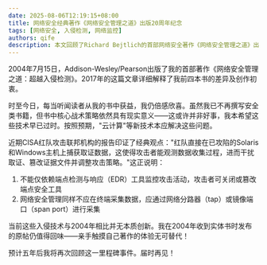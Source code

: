 ```yaml
---
date: 2025-08-06T12:19:15+08:00
title: 网络安全经典著作《网络安全管理之道》出版20周年纪念
tags: [网络安全, 入侵检测, 网络监控]
authors: qife
description: 本文回顾了Richard Bejtlich的首部网络安全著作《网络安全管理之道》出版20周年的历程，探讨了书中核心策略在当今云计算时代的持续相关性，并警示端点安全工具的局限性。
---
```


2004年7月15日，Addison-Wesley/Pearson出版了我的首部著作《网络安全管理之道：超越入侵检测》。2017年的这篇文章详细解释了我前四本书的差异及创作初衷。

时至今日，每当听闻读者从我的书中获益，我仍倍感欣喜。虽然我已不再撰写安全类书籍，但书中核心战术策略依然具有现实意义——这或许并非好事，我本希望这些技术早已过时。按照预期，"云计算"等新技术本应解决这些问题。

近期CISA红队攻击联邦机构的报告印证了经典观点："红队直接在已攻陷的Solaris和Windows主机上捕获取证数据，这使得攻击者能观测数据收集过程，进而干扰取证、篡改证据文件并调整攻击策略。"这正说明：

1. 不能仅依赖端点检测与响应（EDR）工具监控攻击活动，攻击者可关闭或篡改端点安全工具
2. 网络安全管理同样不应在终端采集数据，应通过网络分路器（tap）或镜像端口（span port）进行采集

当前这些入侵技术与2004年相比并无本质创新。我在2004年收到实体书时发布的原帖仍值得回味——亲手触摸自己著作的体验无可替代！

预计五年后我将再次回顾这一里程碑事件。届时再见！